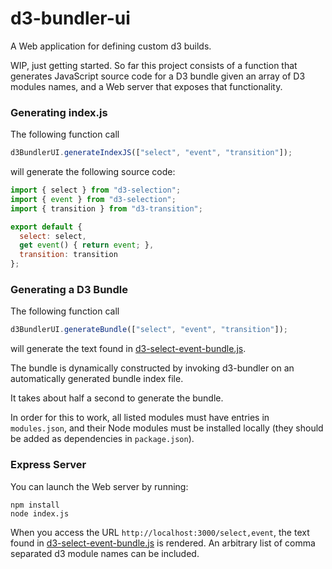 # d3-bundler-ui
A Web application for defining custom d3 builds.

WIP, just getting started. So far this project consists of a function that generates JavaScript source code for a D3 bundle given an array of D3 modules names, and a Web server that exposes that functionality.

### Generating index.js

The following function call

```javascript
d3BundlerUI.generateIndexJS(["select", "event", "transition"]);
```

will generate the following source code:

```javascript
import { select } from "d3-selection";
import { event } from "d3-selection";
import { transition } from "d3-transition";

export default {
  select: select,
  get event() { return event; },
  transition: transition
};
```

### Generating a D3 Bundle

The following function call

```javascript
d3BundlerUI.generateBundle(["select", "event", "transition"]);
```

will generate the text found in [d3-select-event-bundle.js](https://github.com/curran/d3-bundler-ui/blob/master/d3-select-event-bundle.js).

The bundle is dynamically constructed by invoking d3-bundler on an automatically generated bundle index file.

It takes about half a second to generate the bundle.

In order for this to work, all listed modules must have entries in `modules.json`, and their Node modules must be installed locally (they should be added as dependencies in `package.json`).

### Express Server

You can launch the Web server by running:

```
npm install
node index.js
```

When you access the URL `http://localhost:3000/select,event`, the text found in [d3-select-event-bundle.js](https://github.com/curran/d3-bundler-ui/blob/master/d3-select-event-bundle.js) is rendered. An arbitrary list of comma separated d3 module names can be included.
